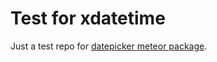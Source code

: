 # Test for xdatetime

Just a test repo for [datepicker meteor package](https://github.com/miguelalarcos/xdatetime).
